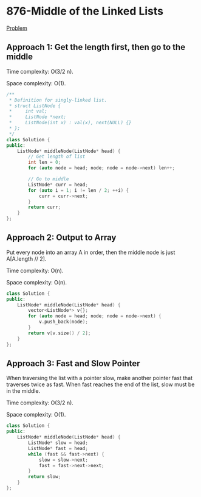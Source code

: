 # 876-Middle of the Linked Lists

[Problem](https://leetcode.com/problems/middle-of-the-linked-list/)

## Approach 1: Get the length first, then go to the middle

Time complexity: O(3/2 n).

Space complexity: O(1).

```c++
/**
 * Definition for singly-linked list.
 * struct ListNode {
 *     int val;
 *     ListNode *next;
 *     ListNode(int x) : val(x), next(NULL) {}
 * };
 */
class Solution {
public:
    ListNode* middleNode(ListNode* head) {
        // Get length of list
        int len = 0;
        for (auto node = head; node; node = node->next) len++;

        // Go to middle
        ListNode* curr = head;
        for (auto i = 1; i != len / 2; ++i) {
            curr = curr->next;
        }
        return curr;
    }
};
```

## Approach 2: Output to Array

Put every node into an array A in order, then the middle node is just A[A.length // 2].

Time complexity: O(n).

Space complexity: O(n).

```c++
class Solution {
public:
    ListNode* middleNode(ListNode* head) {
        vector<ListNode*> v{};
        for (auto node = head; node; node = node->next) {
            v.push_back(node);
        }
        return v[v.size() / 2];
    }
};
```

## Approach 3: Fast and Slow Pointer

When traversing the list with a pointer slow, make another pointer fast that traverses twice as fast. When fast reaches the end of the list, slow must be in the middle.

Time complexity: O(3/2 n).

Space complexity: O(1).

```c++
class Solution {
public:
    ListNode* middleNode(ListNode* head) {
        ListNode* slow = head;
        ListNode* fast = head;
        while (fast && fast->next) {
            slow = slow->next;
            fast = fast->next->next;
        }
        return slow;
    }
};
```
